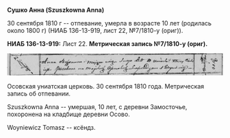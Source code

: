 **Сушко Анна (Szuszkowna Anna)**

30 сентября 1810 г -- отпевание, умерла в возрасте 10 лет (родилась
около 1800 г) (НИАБ 136-13-919, лист 22, №7/1810-у (ориг)).

**НИАБ 136-13-919:** Лист 22. **Метрическая запись №7/1810-у (ориг).**

![](./media/6447d8628a342099c0747afe0280b7ee5d49a7fe.png)

Осовская униатская церковь. 30 сентября 1810 года. Метрическая запись об
отпевании.

Szuszkowna Anna -- умершая, 10 лет, с деревни Замосточье, похоронена на
кладбище деревни Осово.

Woyniewicz Tomasz -- ксёндз.
